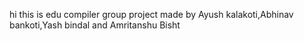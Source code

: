 hi this is edu compiler group project made by Ayush kalakoti,Abhinav bankoti,Yash bindal and Amritanshu Bisht